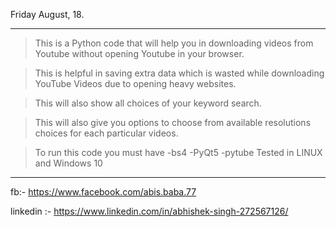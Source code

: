 
Friday August, 18.
**************************************************************
>This is a Python code that will help you in downloading videos from Youtube without opening Youtube in your browser.
 
>This is helpful in saving extra data which is wasted while downloading YouTube Videos due to opening heavy websites.

>This will also show all choices of your keyword search.

>This will also give you options to choose from available resolutions choices for each particular videos.

>To run this code you must have
   -bs4
   -PyQt5
   -pytube 
>Tested in LINUX and Windows 10
**********************************************************

fb:- https://www.facebook.com/abis.baba.77

linkedin :- https://www.linkedin.com/in/abhishek-singh-272567126/

